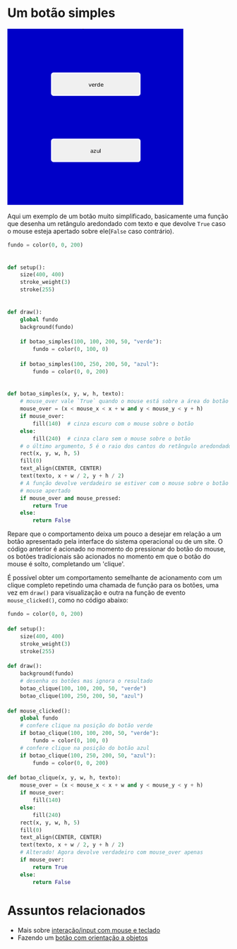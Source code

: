 # Um botão simples

![botão simples](assets/botao_simples.gif)

Aqui um exemplo de um botão muito simplificado, basicamente uma função que desenha um retângulo aredondado com texto e que devolve `True` caso o mouse esteja apertado sobre ele(`False` caso contrário).

```python
fundo = color(0, 0, 200)


def setup():
    size(400, 400)
    stroke_weight(3)
    stroke(255)


def draw():
    global fundo
    background(fundo)

    if botao_simples(100, 100, 200, 50, "verde"):
        fundo = color(0, 100, 0)

    if botao_simples(100, 250, 200, 50, "azul"):
        fundo = color(0, 0, 200)


def botao_simples(x, y, w, h, texto):
    # mouse_over vale `True` quando o mouse está sobre a área do botão
    mouse_over = (x < mouse_x < x + w and y < mouse_y < y + h)
    if mouse_over:
        fill(140)  # cinza escuro com o mouse sobre o botão
    else:
        fill(240)  # cinza claro sem o mouse sobre o botão
    # o último argumento, 5 é o raio dos cantos do retângulo aredondado
    rect(x, y, w, h, 5)
    fill(0)
    text_align(CENTER, CENTER)
    text(texto, x + w / 2, y + h / 2)
    # A função devolve verdadeiro se estiver com o mouse sobre o botão E o
    # mouse apertado
    if mouse_over and mouse_pressed:
        return True
    else:
        return False
 ```
    
Repare que o comportamento deixa um pouco a desejar em relação a um botão apresentado pela interface do sistema operacional ou de um site. O código anterior é acionado no momento do pressionar do botão do mouse, os botões tradicionais são acionados no momento em que o botão do mouse é solto, completando um 'clique'.
    
É possível obter um comportamento semelhante de acionamento com um clique completo repetindo uma chamada de função para os botões, uma vez em `draw()` para visualização e outra na função de evento `mouse_clicked()`, como no código abaixo:
    
```python
fundo = color(0, 0, 200)

def setup():
    size(400, 400)
    stroke_weight(3)
    stroke(255)

def draw():
    background(fundo)
    # desenha os botões mas ignora o resultado
    botao_clique(100, 100, 200, 50, "verde")
    botao_clique(100, 250, 200, 50, "azul")

def mouse_clicked():
    global fundo
    # confere clique na posição do botão verde
    if botao_clique(100, 100, 200, 50, "verde"): 
        fundo = color(0, 100, 0)
    # confere clique na posição do botão azul
    if botao_clique(100, 250, 200, 50, "azul"): 
        fundo = color(0, 0, 200)
                        
def botao_clique(x, y, w, h, texto):
    mouse_over = (x < mouse_x < x + w and y < mouse_y < y + h)
    if mouse_over:
        fill(140)
    else:
        fill(240)
    rect(x, y, w, h, 5)
    fill(0)
    text_align(CENTER, CENTER)
    text(texto, x + w / 2, y + h / 2)
    # Alterado! Agora devolve verdadeiro com mouse_over apenas
    if mouse_over:
        return True
    else:
        return False
```

# Assuntos relacionados

- Mais sobre [interação/input com mouse e teclado](input_py.md)
- Fazendo um [botão com orientação a objetos](botao_com_oo.md)
